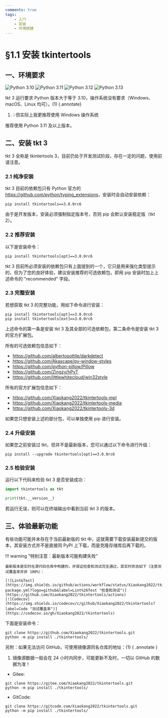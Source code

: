 ```yaml
---
comments: true
tags:
    - 入门
    - 安装
    - 环境搭建
---
```


# §1.1 安装 tkintertools

## 一、环境要求

![Python 3.10](https://img.shields.io/badge/Python-3.10-blue?logo=python)
![Python 3.11](https://img.shields.io/badge/Python-3.11-blue?logo=python)
![Python 3.12](https://img.shields.io/badge/Python-3.12-blue?logo=python)
![Python 3.13](https://img.shields.io/badge/Python-3.13-blue?logo=python)

tkt 3 运行要求 Python 版本大于等于 3.10，操作系统没有要求（Windows、macOS、Linux 均可）。(1)
{.annotate}

1. 💡但实际上我更推荐使用 Windows 操作系统

推荐使用 Python 3.11 及以上版本。

## 二、安装 tkt 3

tkt 3 全称是 tkintertools 3，目前仍处于开发测试阶段，存在一定的问题，使用前请注意。

### 2.1 纯净安装

tkt 3 目前的依赖包只有 Python 官方的 <https://github.com/python/typing_extensions>，安装时会自动安装依赖：

```shell linenums="0"
pip install tkintertools==3.0.0rc6
```

由于是开发版本，安装必须强制指定版本号，否则 pip 会默认安装稳定版（tkt 2）。

### 2.2 推荐安装

以下是安装命令：

```shell linenums="0"
pip install tkintertools[opt]==3.0.0rc6
```

tkt 3 目前所必须安装的依赖包只有上面提到的一个，它只是用来强化类型提示的，但为了您的良好体验，建议安装推荐的可选依赖包，即用 pip 安装时加上上述命令的 "recommended" 字段。

### 2.3 完整安装

若想获取 tkt 3 的完整功能，用如下命令进行安装：

```shell
pip install tkintertools[opt]==3.0.0rc6
pip install tkintertools[ext]==3.0.0rc6
```

上述命令的第一条是安装 tkt 3 及其全部的可选依赖包，第二条命令是安装 tkt 3 的官方扩展包。

所有的可选依赖包信息如下：

- <https://github.com/albertosottile/darkdetect>
- <https://github.com/Akascape/py-window-styles>
- <https://github.com/python-pillow/Pillow>
- <https://github.com/Zingzy/hPyT>
- <https://github.com/littlewhitecloud/win32style>

所有的官方扩展包信息如下：

- <https://github.com/Xiaokang2022/tkintertools-mpl>
- <https://github.com/Xiaokang2022/tkintertools-media>
- <https://github.com/Xiaokang2022/tkintertools-3d>

如果您只想安装上述的部分包，可以单独使用 pip  进行安装。

### 2.4 升级安装

如果您之前安装过 tkt，但并不是最新版本，您可以通过以下命令进行升级：

```shell linenums="0"
pip install --upgrade tkintertools[opt]==3.0.0rc6
```

### 2.5 检验安装

运行以下代码来检验 tkt 3 是否安装成功：

```python
import tkintertools as tkt

print(tkt.__version__)
```

若运行无误，则可以在终端输出中看到当前 tkt 3 的版本。

## 三、体验最新功能

有些功能可能并未存在于当前最新版的 tkt 中，这就需要下载安装最新提交的版本，其安装方式并不是直接同 PyPI 上下载，而是克隆存储库后再下载的。

!!! warning "特别注意：最新版本可能构建失败"

    最新版本是实时在源代码仓库中构建的，并保证检查和测试完全通过，其实时状态如下（注意测试覆盖率并非 100%）：

    [![Lint&Test](https://img.shields.io/github/actions/workflow/status/Xiaokang2022/tkintertools/python-package.yml?logo=github&label=Lint%26Test "检查和测试")](https://github.com/Xiaokang2022/tkintertools/actions)
    [![Codecov](https://img.shields.io/codecov/c/github/Xiaokang2022/tkintertools?label=Code "测试覆盖率")](https://codecov.io/gh/Xiaokang2022/tkintertools)

下面是安装命令：

```shell
git clone https://github.com/Xiaokang2022/tkintertools.git
python -m pip install ./tkintertools/
```

另附：如果无法访问 GitHub，可使用镜像源同名仓库的地址：(1)
{ .annotate }

1. 镜像源数据一般会在 24 小时内同步，可能更新不及时，一切以 GitHub 的数据为准！

- Gitee:

```shell
git clone https://gitee.com/Xiaokang2022/tkintertools.git
python -m pip install ./tkintertools/
```

- GitCode:

```shell
git clone https://gitcode.com/Xiaokang2022/tkintertools.git
python -m pip install ./tkintertools/
```
